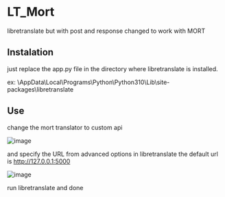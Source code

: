 # LT_Mort
libretranslate but with post and response changed to work with MORT

## Instalation
just replace the app.py file in the directory where libretranslate is installed.

ex: \AppData\Local\Programs\Python\Python310\Lib\site-packages\libretranslate

## Use
change the mort translator to custom api

![image](https://github.com/bloodshed360/LB_Mort/assets/52464352/6483e1db-8a80-4e43-9f7d-3ec719852da0)

and specify the URL from advanced options
in libretranslate the default url is http://127.0.0.1:5000

![image](https://github.com/bloodshed360/LB_Mort/assets/52464352/c6388936-8916-487c-8828-6c5cca117373)

run libretranslate and done
